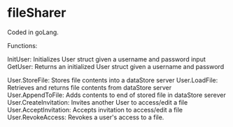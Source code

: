 # fileSharer

Coded in goLang.

Functions: 

InitUser: Initializes User struct given a username and password input
GetUser: Returns an initialized User struct given a username and password

User.StoreFile: Stores file contents into a dataStore server
User.LoadFile: Retrieves and returns file contents from dataStore server
User.AppendToFile: Adds contents to end of stored file in dataStore serever
User.CreateInvitation: Invites another User to access/edit a file
User.AcceptInvitation: Accepts invitation to access/edit a file
User.RevokeAccess: Revokes a user's access to a file. 
